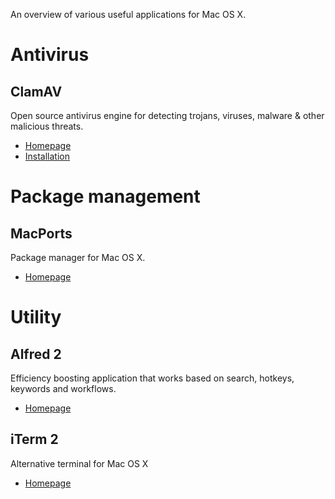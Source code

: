 An overview of various useful applications for Mac OS X.

# Antivirus
## ClamAV
Open source antivirus engine for detecting trojans, viruses, malware & other malicious threats.
* [Homepage](http://www.clamav.net/)
* [Installation](http://wiki.stocksy.co.uk/wiki/Virus_scanning/) 

# Package management
## MacPorts
Package manager for Mac OS X.
* [Homepage](https://www.macports.org/)

# Utility
## Alfred 2
Efficiency boosting application that works based on search, hotkeys, keywords and workflows.
* [Homepage](https://www.alfredapp.com/)
## iTerm 2
Alternative terminal for Mac OS X
* [Homepage](https://www.iterm2.com/)
